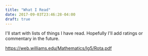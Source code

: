 ```yaml
---
title: "What I Read"
date: 2017-09-03T23:46:28-04:00
draft: true
---
```


I'll start with lists of things I have read. Hopefully I'll add ratings or commentary in the future.

https://web.williams.edu/Mathematics/lg5/Rota.pdf

